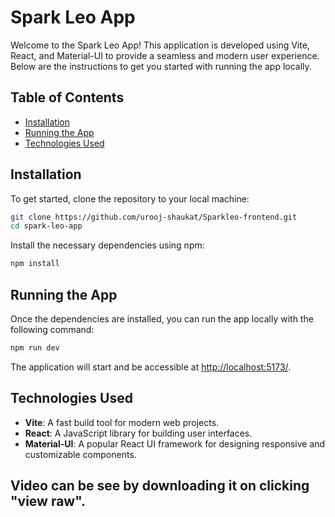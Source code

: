 # Spark Leo App

Welcome to the Spark Leo App! This application is developed using Vite, React, and Material-UI to provide a seamless and modern user experience. Below are the instructions to get you started with running the app locally.

## Table of Contents
- [Installation](#installation)
- [Running the App](#running-the-app)
- [Technologies Used](#technologies-used)


## Installation

To get started, clone the repository to your local machine:

```bash
git clone https://github.com/urooj-shaukat/Sparkleo-frontend.git
cd spark-leo-app
```

Install the necessary dependencies using npm:

```bash
npm install
```

## Running the App

Once the dependencies are installed, you can run the app locally with the following command:

```bash
npm run dev
```

The application will start and be accessible at [http://localhost:5173/](http://localhost:5173/).




## Technologies Used

- **Vite**: A fast build tool for modern web projects.
- **React**: A JavaScript library for building user interfaces.
- **Material-UI**: A popular React UI framework for designing responsive and customizable components.

## Video can be see by downloading it on clicking "view raw".
